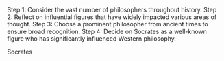 Step 1: Consider the vast number of philosophers throughout history.
Step 2: Reflect on influential figures that have widely impacted various areas of thought.
Step 3: Choose a prominent philosopher from ancient times to ensure broad recognition.
Step 4: Decide on Socrates as a well-known figure who has significantly influenced Western philosophy.

<answer>Socrates</answer>